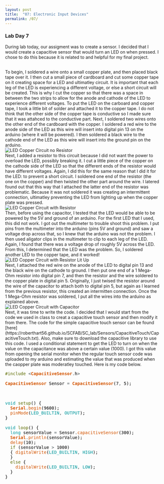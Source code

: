 ```yaml
---
layout: post
title:  "07: Electronic Input Devices"
permalink: /07/
---
```


### **Lab Day 7**

During lab today, our assigment was to create a sensor. I decided that I would create a capacitive sensor that would turn an LED on when pressed. I chose to do this because it is related to and helpful for my final project. 

<BR>
To begin, I soldered a wire onto a small copper plate, and then placed black tape over it. I then cut a small piece of cardboard and cut some copper tape on it creating space for a LED and ultimatley circuit. It is important that each leg of the LED is experiencing a different voltage, or else a short circuit will be created. This is why I cut the copper so that there was a space in between the two strips to allow for the anode and cathode of the LED to experience different voltages. To put the LED on the carboard and copper tape, I took a little bit of solder and attached it to the copper tape. I do not think that the other side of the copper tape is conductive so I made sure that it was attahced to the conductive part. Next, I soldered two wires onto the other end of the cardboard with the copper. I soldered a red wire to the anode side of the LED as this wire will insert into digital pin 13 on the arduino (where it will be powered). I then soldered a black wire to the cathode end of the LED as this wire will insert into the ground pin on the arduino. 
<BR>
<img src="IMG_2090.JPG" alt="LED Copper Circuit no Resistor">
<BR>
Next, I added a resistor to this circuit because I did not want the power to overload the LED, possibly breaking it. I cut a little piece of the copper on the cathode side of the LED so that the different ends of the resistor would have different voltages. Again, I did this for the same reason that I did it for the LED: to prevent a short circuit. I soldered one end of the resistor (the one on the copper) and then twisted the other part around the wire. I latered found out that this way that I attached the latter end of the resistor was problematic. Because it was not soldered it was creating an intermittent connection, ultimatley preventing the LED from lighting up when the copper plate was pressed. 
<BR>
<img src="IMG_2091.JPG" alt="LED Copper Circuit with Resistor">
<BR>
Then, before using the capacitor, I tested that the LED would be able to be powered by the 5V and ground of an arduino. For the first LED that I used, this did not work. I got out the multimeter to trouble shoot this problem. I put pins from the multimeter into the arduino (pins 5V and ground) and saw a voltage drop across that, so I knew that the arduino was not the problem. I then used aligator clips in the multimeter to clip to each leg of the LED. Again, I found that there was a voltage drop of roughly 5V across the LED. From this, I determined that the LED was the problem. So, I soldered another LED to the copper tape, and it worked! 
<BR>
<img src="IMG_2092.JPG" alt="LED Copper Circuit with Resistor Lit Up">
<BR>
Next, I attached the red wire on the anode of the LED to digital pin 13 and the black wire on the cathode to ground. I then put one end of a 1 Mega-Ohm resistor into digital pin 7, and then the resistor and the wire soldered to the copper plate in digital pin 5. Originally, I just twised the resistor around the wire of the capacitor to attach both to digital pin 5, but again as I learned from the previous resistor, this created an intermitten connection. Once the 1 Mega-Ohm resistor was soldered, I put all the wires into the arduino as explained above. 
<BR>
<img src="copper_circuit.png.jpeg" alt="LED Copper Circuit with Capacitor">
<BR>
Next, it was time to write the code. I decided that I would start from the code we used in class to creat a capacitive touch sensor and then modify it from there. The code for the simple capacitive touch sensor can be found [here](https://roberthart56.github.io/SCFAB/SC_lab/Sensors/CapacitiveTouch/CapacitiveTouch.txt). Also, make sure to download the capacitive library to use this code. I used a conditional statement to get the LED to turn on when the value on the capacitance was above a certain value (1000). I got this value from opening the serial monitor when the regular touch sensor code was uploaded to my arduino and estimating the value that was produced when the caopper plate was moderatley touched. Here is my code below. 

<pre>
<font color="#5e6d03">#include</font> <font color="#434f54">&lt;</font><b><font color="#d35400">CapacitiveSensor</font></b><font color="#434f54">.</font><font color="#000000">h</font><font color="#434f54">&gt;</font>

<b><font color="#d35400">CapacitiveSensor</font></b> <font color="#000000">Sensor</font> <font color="#434f54">=</font> <b><font color="#d35400">CapacitiveSensor</font></b><font color="#000000">(</font><font color="#000000">7</font><font color="#434f54">,</font> <font color="#000000">5</font><font color="#000000">)</font><font color="#000000">;</font>



<font color="#00979c">void</font> <font color="#5e6d03">setup</font><font color="#000000">(</font><font color="#000000">)</font> <font color="#000000">{</font>
 &nbsp;<b><font color="#d35400">Serial</font></b><font color="#434f54">.</font><font color="#d35400">begin</font><font color="#000000">(</font><font color="#000000">9600</font><font color="#000000">)</font><font color="#000000">;</font>
 &nbsp;<font color="#d35400">pinMode</font><font color="#000000">(</font><font color="#00979c">LED_BUILTIN</font><font color="#434f54">,</font> <font color="#00979c">OUTPUT</font><font color="#000000">)</font><font color="#000000">;</font>
<font color="#000000">}</font>

<font color="#00979c">void</font> <font color="#5e6d03">loop</font><font color="#000000">(</font><font color="#000000">)</font> <font color="#000000">{</font>
 &nbsp;<font color="#00979c">long</font> <font color="#000000">sensorValue</font> <font color="#434f54">=</font> <font color="#000000">Sensor</font><font color="#434f54">.</font><font color="#d35400">capacitiveSensor</font><font color="#000000">(</font><font color="#000000">300</font><font color="#000000">)</font><font color="#000000">;</font>
 &nbsp;<b><font color="#d35400">Serial</font></b><font color="#434f54">.</font><font color="#d35400">println</font><font color="#000000">(</font><font color="#000000">sensorValue</font><font color="#000000">)</font><font color="#000000">;</font>
 &nbsp;<font color="#d35400">delay</font><font color="#000000">(</font><font color="#000000">10</font><font color="#000000">)</font><font color="#000000">;</font>
 &nbsp;<font color="#5e6d03">if</font> <font color="#000000">(</font><font color="#000000">sensorValue</font> <font color="#434f54">&gt;</font> <font color="#000000">1000</font><font color="#000000">)</font>
 &nbsp;<font color="#000000">{</font> <font color="#d35400">digitalWrite</font><font color="#000000">(</font><font color="#00979c">LED_BUILTIN</font><font color="#434f54">,</font> <font color="#00979c">HIGH</font><font color="#000000">)</font><font color="#000000">;</font>
 &nbsp;<font color="#000000">}</font>
 &nbsp;<font color="#5e6d03">else</font> <font color="#000000">{</font>
 &nbsp;&nbsp;&nbsp;<font color="#d35400">digitalWrite</font><font color="#000000">(</font><font color="#00979c">LED_BUILTIN</font><font color="#434f54">,</font> <font color="#00979c">LOW</font><font color="#000000">)</font><font color="#000000">;</font>
 &nbsp;<font color="#000000">}</font>
<font color="#000000">}</font>

</pre>

